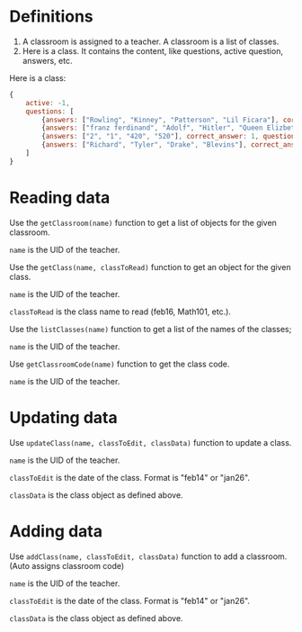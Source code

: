 # Definitions
1. A classroom is assigned to a teacher. A classroom is a list of classes.
2. Here is a class. It contains the content, like questions, active question, answers, etc.

Here is a class:
```javascript
{
    active: -1,
    questions: [
        {answers: ["Rowling", "Kinney", "Patterson", "Lil Ficara"], correct_answer: 1, question: "who wrote Harry Potter"},
        {answers: ["franz ferdinand", "Adolf", "Hitler", "Queen Elizbeth 2"], correct_answer: 1, question: "who's assination started the world war 1"},
        {answers: ["2", "1", "420", "520"], correct_answer: 1, question: "what is 1+1"},
        {answers: ["Richard", "Tyler", "Drake", "Blevins"], correct_answer: 1, question: "Ninja's first name"},
    ]
}
```

# Reading data
Use the `getClassroom(name)` function to get a list of objects for the given classroom.

`name` is the UID of the teacher.

Use the `getClass(name, classToRead)` function to get an object for the given class.

`name` is the UID of the teacher.

`classToRead` is the class name to read (feb16, Math101, etc.).

Use the `listClasses(name)` function to get a list of the names of the classes;

`name` is the UID of the teacher.

Use `getClassroomCode(name)` function to get the class code.

`name` is the UID of the teacher.

# Updating data
Use `updateClass(name, classToEdit, classData)` function to update a class.

`name` is the UID of the teacher.

`classToEdit` is the date of the class. Format is "feb14" or "jan26".

`classData` is the class object as defined above.

# Adding data
Use `addClass(name, classToEdit, classData)` function to add a classroom. (Auto assigns classroom code)

`name` is the UID of the teacher.

`classToEdit` is the date of the class. Format is "feb14" or "jan26".

`classData` is the class object as defined above.
